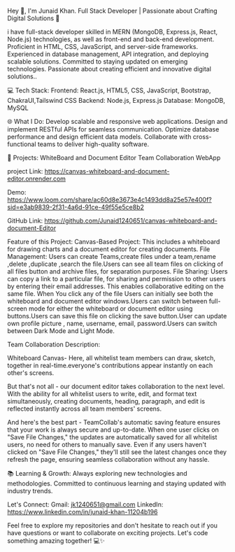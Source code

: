 Hey 👋, I'm Junaid Khan. Full Stack Developer | Passionate about Crafting Digital Solutions 🚀

i have full-stack developer skilled in MERN (MongoDB, Express.js, React, Node.js) technologies, as well as front-end and back-end development. Proficient in HTML, CSS, JavaScript, and server-side frameworks. Experienced in database management, API integration, and deploying scalable solutions. Committed to staying updated on emerging technologies. Passionate about creating efficient and innovative digital solutions..

💻 Tech Stack:
Frontend: React.js, HTML5, CSS, JavaScript, Bootstrap, ChakraUI,Tailswind CSS
Backend: Node.js, Express.js
Database: MongoDB, MySQL

🌐 What I Do:
Develop scalable and responsive web applications.
Design and implement RESTful APIs for seamless communication.
Optimize database performance and design efficient data models.
Collaborate with cross-functional teams to deliver high-quality software.

🚀 Projects: WhiteBoard and Document Editor Team Collaboration WebApp

project Link: https://canvas-whiteboard-and-document-editor.onrender.com

Demo: https://www.loom.com/share/ac60d8e3673e4c1493dd8a25e57e400f?sid=e3ab9839-2f31-4a6d-91ce-49f55e5ce8b2

GitHub Link: https://github.com/Junaid1240651/canvas-whiteboard-and-document-Editor

Feature of this Project:
Canvas-Based Project: This includes a whiteboard for drawing charts and a document editor for creating documents.
File Management:
Users can create Teams,create files under a team,rename ,delete ,duplicate ,search the file.Users can see all team files on clicking of all files button and  archive files, for separation purposes.
File Sharing:
Users can copy a link to a particular file, for sharing and permission to other users by entering their email addresses. This enables collaborative editing on the same file.
When You click any of the file Users can initially see both the whiteboard and document editor windows.Users can switch between full-screen mode for either the whiteboard or document editor using buttons.Users can save this file on clicking the save button.User can update own profile picture , name, username, email, password.Users can switch between Dark Mode and Light Mode.

Team Collaboration Description:

Whiteboard Canvas- Here, all whitelist team members can draw, sketch, together in real-time.everyone's contributions appear instantly on each other's screens.

But that's not all - our document editor takes collaboration to the next level. With the ability for all whitelist users to write, edit, and format text simultaneously, creating documents, heading, paragraph, and edit is reflected instantly across all team members' screens.

And here's the best part - TeamCollab's automatic saving feature ensures that your work is always secure and up-to-date. When one user clicks on "Save File Changes," the updates are automatically saved for all whitelist users, no need for others to manually save. Even if any users haven't clicked on "Save File Changes," they'll still see the latest changes once they refresh the page, ensuring seamless collaboration without any hassle.

📚 Learning & Growth:
Always exploring new technologies and methodologies.
Committed to continuous learning and staying updated with industry trends.

Let's Connect:
Gmail: jk1240651@gmail.com
LinkedIn: https://www.linkedin.com/in/junaid-khan-11204b196

Feel free to explore my repositories and don't hesitate to reach out if you have questions or want to collaborate on exciting projects. Let's code something amazing together! 💻✨
